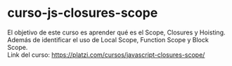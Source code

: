 # curso-js-closures-scope
El objetivo de este curso es aprender qué es el Scope, Closures y Hoisting. Además de identificar el uso de Local Scope, Function Scope y Block Scope.<br> Link del curso: https://platzi.com/cursos/javascript-closures-scope/
